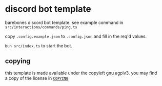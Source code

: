 # discord bot template

barebones discord bot template. see example command in 
`src/interactions/commands/ping.ts`

copy `.config.example.json` to `.config.json` and fill in the req'd
values.

`bun src/index.ts` to start the bot.

## copying 

this template is made available under the copyleft gnu
agplv3. you may find a copy of the license in [`COPYING`](./COPYING)

